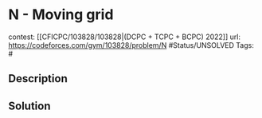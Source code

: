 # N - Moving grid

contest: [[CFICPC/103828/103828|(DCPC + TCPC + BCPC) 2022]]
url: https://codeforces.com/gym/103828/problem/N
#Status/UNSOLVED
Tags: #

## Description

## Solution

